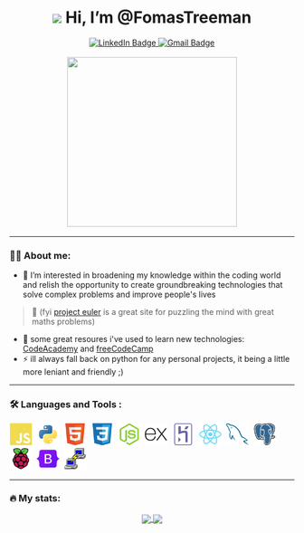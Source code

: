 <div align="center">
  <h1 > 
    <img src="https://media.giphy.com/media/hvRJCLFzcasrR4ia7z/giphy.gif" width="30px"/>
    Hi, I’m @FomasTreeman
  </h1>
  <div id="badges">
    <a href="https://www.linkedin.com/in/fomas-treeman/">
      <img src="https://img.shields.io/badge/LinkedIn-blue?style=flat&logo=linkedin&logoColor=white" alt="LinkedIn Badge"/>
    </a>
    <a href="tom@team-freeman.com">
      <img src="https://img.shields.io/badge/Gmail-red?style=flat&logo=Gmail&logoColor=white" alt="Gmail Badge"/>
    </a>
  </div>
  <img src="https://komarev.com/ghpvc/?username=FomasTreeman&style=flat&color=blue" alt=""/>
</div>

<div id="header" align="center" width="100">
  <img src="https://cdn-icons-png.flaticon.com/512/5986/5986092.png" width="300" height="300">
</div>

---

### :woman_technologist: About me:

- 👀 I’m interested in broadening my knowledge within the coding world and relish the opportunity to create groundbreaking technologies that solve complex problems and improve people's lives
> 🔭 (fyi [project euler](https://projecteuler.net/) is a great site for puzzling the mind with great maths problems)
- 🔆 some great resoures i've used to learn new technologies: [CodeAcademy](https://www.codecademy.com/) and [freeCodeCamp](https://www.freecodecamp.org/)
- ⚡ ill always fall back on python for any personal projects, it being a little more leniant and friendly ;) 

---

### :hammer_and_wrench: Languages and Tools :
  
<div>
  <img src="https://github.com/devicons/devicon/blob/master/icons/javascript/javascript-plain.svg" title="Javascript" alt="js" width="40" height="40"/>&nbsp; 
  <img src="https://github.com/devicons/devicon/blob/master/icons/python/python-original.svg" title="Python" alt="python" width="40" height="40"/>&nbsp; 
  <img src="https://github.com/devicons/devicon/blob/master/icons/html5/html5-original.svg" title="html5" alt="html5" width="40" height="40"/>&nbsp; 
  <img src="https://github.com/devicons/devicon/blob/master/icons/css3/css3-original.svg" title="css3" alt="css3" width="40" height="40"/>&nbsp; 
  <img src="https://github.com/devicons/devicon/blob/master/icons/nodejs/nodejs-original.svg" title="nodejs" alt="nodejs" width="40" height="40"/>&nbsp;
  <img src="https://github.com/devicons/devicon/blob/master/icons/express/express-original.svg" title="express" alt="express" width="40" height="40"/>&nbsp;
  <img src="https://github.com/devicons/devicon/blob/master/icons/heroku/heroku-original.svg" title="heroku" alt="heroku" width="40" height="40"/>&nbsp;
  <img src="https://github.com/devicons/devicon/blob/master/icons/react/react-original.svg" title="React" alt="React" width="40" height="40"/>&nbsp;
  <img src="https://github.com/devicons/devicon/blob/master/icons/mysql/mysql-original.svg" title="MySQL" alt="MySQL" width="40" height="40"/>&nbsp;
  <img src="https://github.com/devicons/devicon/blob/master/icons/postgresql/postgresql-original.svg" title="postrgreSQL" alt="postrgreSQL" width="40" height="40"/>&nbsp;
  <img src="https://github.com/devicons/devicon/blob/master/icons/raspberrypi/raspberrypi-original.svg" title="raspberrypi" alt="raspberrypi" width="40" height="40"/>&nbsp;
  <img src="https://github.com/devicons/devicon/blob/master/icons/bootstrap/bootstrap-original.svg" title="bootstrap" alt="bootstrap" width="40" height="40"/>&nbsp;
  <img src="https://github.com/devicons/devicon/blob/master/icons/putty/putty-original.svg" title="putty" alt="putty" width="40" height="40"/>&nbsp;
</div>
  
---
  
### :fire: My stats:
<div align="center">
<a href="https://github.com/anuraghazra/github-readme-stats">
  <img align="center" src="https://github-readme-stats.vercel.app/api/top-langs?username=FomasTreeman&theme=dark&show_icons=true&layout=compact&hide_border=true" />
</a>
<a href="https://github.com/anuraghazra/github-readme-stats">
  <img align="center" src="https://github-readme-stats.vercel.app/api?username=FomasTreeman&theme=dark&hide=stars&hide_border=true" />
</a>
</div>
